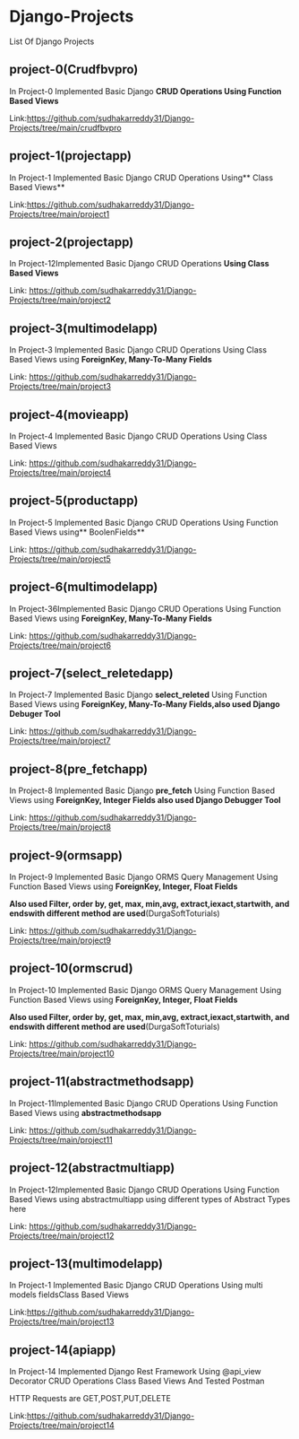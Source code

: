 # Django-Projects
List Of Django Projects

  project-0(Crudfbvpro)
------------------------------
In Project-0 Implemented Basic Django **CRUD Operations Using Function Based Views**

Link:https://github.com/sudhakarreddy31/Django-Projects/tree/main/crudfbvpro



  project-1(projectapp)
------------------------------
In Project-1 Implemented Basic Django CRUD Operations Using** Class Based Views**


Link:https://github.com/sudhakarreddy31/Django-Projects/tree/main/project1

  project-2(projectapp)
------------------------------
In Project-12Implemented Basic Django CRUD Operations **Using Class Based Views**



Link: https://github.com/sudhakarreddy31/Django-Projects/tree/main/project2

  project-3(multimodelapp)
------------------------------
In Project-3 Implemented Basic Django CRUD Operations Using Class Based Views using **ForeignKey, Many-To-Many Fields**

Link: https://github.com/sudhakarreddy31/Django-Projects/tree/main/project3



  project-4(movieapp)
------------------------------
In Project-4 Implemented Basic Django CRUD Operations Using Class Based Views 

Link: https://github.com/sudhakarreddy31/Django-Projects/tree/main/project4



  project-5(productapp)
------------------------------
In Project-5 Implemented Basic Django CRUD Operations Using Function Based Views using** BoolenFields**

Link: https://github.com/sudhakarreddy31/Django-Projects/tree/main/project5


  project-6(multimodelapp)
------------------------------
In Project-36Implemented Basic Django CRUD Operations Using Function Based Views using **ForeignKey, Many-To-Many Fields**

Link: https://github.com/sudhakarreddy31/Django-Projects/tree/main/project6


  project-7(select_reletedapp)
------------------------------
In Project-7 Implemented Basic Django **select_releted** Using Function Based Views using **ForeignKey, Many-To-Many Fields,also used Django Debuger Tool**

Link: https://github.com/sudhakarreddy31/Django-Projects/tree/main/project7



  project-8(pre_fetchapp)
------------------------------
In Project-8 Implemented Basic Django **pre_fetch** Using Function Based Views using **ForeignKey, Integer Fields also used Django Debugger Tool**

Link: https://github.com/sudhakarreddy31/Django-Projects/tree/main/project8



  project-9(ormsapp)
------------------------------
In Project-9 Implemented Basic Django ORMS Query Management Using Function Based Views using **ForeignKey, Integer, Float Fields**

**Also used Filter, order by, get, max, min,avg, extract,iexact,startwith, and endswith different method are used**(DurgaSoftToturials)

Link: https://github.com/sudhakarreddy31/Django-Projects/tree/main/project9



  project-10(ormscrud)
------------------------------
In Project-10 Implemented Basic Django ORMS Query Management Using Function Based Views using **ForeignKey, Integer, Float Fields**

**Also used Filter, order by, get, max, min,avg, extract,iexact,startwith, and endswith different method are used**(DurgaSoftToturials)

Link: https://github.com/sudhakarreddy31/Django-Projects/tree/main/project10




project-11(abstractmethodsapp)
------------------------------
In Project-11Implemented Basic Django CRUD Operations Using Function Based Views using **abstractmethodsapp**

Link: https://github.com/sudhakarreddy31/Django-Projects/tree/main/project11


project-12(abstractmultiapp)
------------------------------
In Project-12Implemented Basic Django CRUD Operations Using Function Based Views using abstractmultiapp using different types of Abstract Types here 

Link: https://github.com/sudhakarreddy31/Django-Projects/tree/main/project12



  project-13(multimodelapp)
------------------------------
In Project-1 Implemented Basic Django CRUD Operations Using multi models fieldsClass Based Views


Link:https://github.com/sudhakarreddy31/Django-Projects/tree/main/project13




  project-14(apiapp)
------------------------------
In Project-14 Implemented Django Rest Framework Using @api_view Decorator CRUD Operations Class Based Views And Tested Postman

HTTP Requests are GET,POST,PUT,DELETE


Link:https://github.com/sudhakarreddy31/Django-Projects/tree/main/project14
















































































